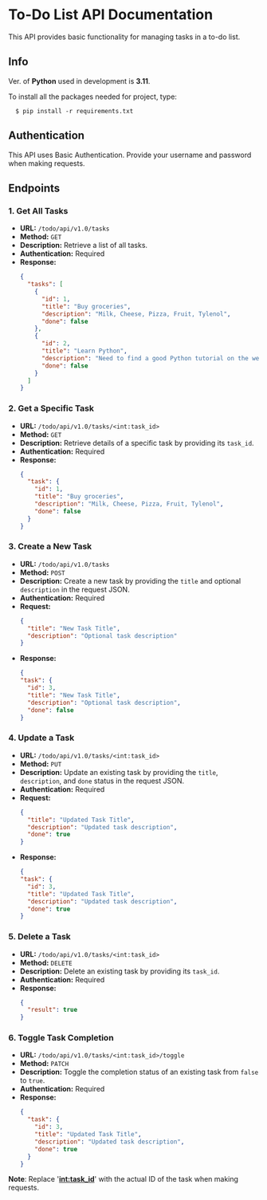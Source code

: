 # To-Do List API Documentation

This API provides basic functionality for managing tasks in a to-do list.

## Info

Ver. of **Python** used in development is **3.11**.

To install all the packages needed for project, type:
```shell
  $ pip install -r requirements.txt
```

## Authentication

This API uses Basic Authentication. Provide your username and password when making requests.

## Endpoints

### 1. Get All Tasks

- **URL:** `/todo/api/v1.0/tasks`
- **Method:** `GET`
- **Description:** Retrieve a list of all tasks.
- **Authentication:** Required
- **Response:**
  ```json
  {
    "tasks": [
      {
        "id": 1,
        "title": "Buy groceries",
        "description": "Milk, Cheese, Pizza, Fruit, Tylenol",
        "done": false
      },
      {
        "id": 2,
        "title": "Learn Python",
        "description": "Need to find a good Python tutorial on the web",
        "done": false
      }
    ]
  }
  
### 2. Get a Specific Task

- **URL:** `/todo/api/v1.0/tasks/<int:task_id>`
- **Method:** `GET`
- **Description:** Retrieve details of a specific task by providing its `task_id`.
- **Authentication:** Required
- **Response:**
  ```json
  {
    "task": {
      "id": 1,
      "title": "Buy groceries",
      "description": "Milk, Cheese, Pizza, Fruit, Tylenol",
      "done": false
    }
  }

### 3. Create a New Task

- **URL:** `/todo/api/v1.0/tasks`
- **Method:** `POST`
- **Description:** Create a new task by providing the `title` and optional `description` in the request JSON.
- **Authentication:** Required
- **Request:**
  ```json
  {
    "title": "New Task Title",
    "description": "Optional task description"
  }
- **Response:**
  ```json
  {
  "task": {
    "id": 3,
    "title": "New Task Title",
    "description": "Optional task description",
    "done": false
  }

### 4. Update a Task

- **URL:** `/todo/api/v1.0/tasks/<int:task_id>`
- **Method:** `PUT`
- **Description:** Update an existing task by providing the `title`, `description`, and `done` status in the request JSON.
- **Authentication:** Required
- **Request:**
  ```json
  {
    "title": "Updated Task Title",
    "description": "Updated task description",
    "done": true
  }
- **Response:**
  ```json
  {
  "task": {
    "id": 3,
    "title": "Updated Task Title",
    "description": "Updated task description",
    "done": true
  }

### 5. Delete a Task

- **URL:** `/todo/api/v1.0/tasks/<int:task_id>`
- **Method:** `DELETE`
- **Description:** Delete an existing task by providing its `task_id`.
- **Authentication:** Required
- **Response:**
  ```json
  {
    "result": true
  }

### 6. Toggle Task Completion

- **URL:** `/todo/api/v1.0/tasks/<int:task_id>/toggle`
- **Method:** `PATCH`
- **Description:** Toggle the completion status of an existing task from `false` to `true`.
- **Authentication:** Required
- **Response:**
  ```json
  {
    "task": {
      "id": 3,
      "title": "Updated Task Title",
      "description": "Updated task description",
      "done": true
    }
  }

**Note**: Replace '**<int:task_id>**' with the actual ID of the task when making requests.
